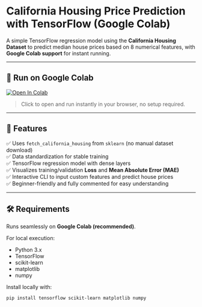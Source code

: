 # California Housing Price Prediction with TensorFlow (Google Colab)

A simple TensorFlow regression model using the **California Housing Dataset** to predict median house prices based on 8 numerical features, with **Google Colab support** for instant running.

---

## 🚀 Run on Google Colab

[![Open In Colab](https://colab.research.google.com/assets/colab-badge.svg)]([(https://colab.research.google.com/drive/1jkdAp3gYHQl2guH5m56W7xk3pQ0cqo-m?usp=sharing)])

> Click to open and run instantly in your browser, no setup required.


---

## 🧩 Features

✅ Uses `fetch_california_housing` from `sklearn` (no manual dataset download)  
✅ Data standardization for stable training  
✅ TensorFlow regression model with dense layers  
✅ Visualizes training/validation **Loss** and **Mean Absolute Error (MAE)**  
✅ Interactive CLI to input custom features and predict house prices  
✅ Beginner-friendly and fully commented for easy understanding

---

## 🛠️ Requirements

Runs seamlessly on **Google Colab (recommended)**.

For local execution:
- Python 3.x
- TensorFlow
- scikit-learn
- matplotlib
- numpy

Install locally with:
```bash
pip install tensorflow scikit-learn matplotlib numpy
